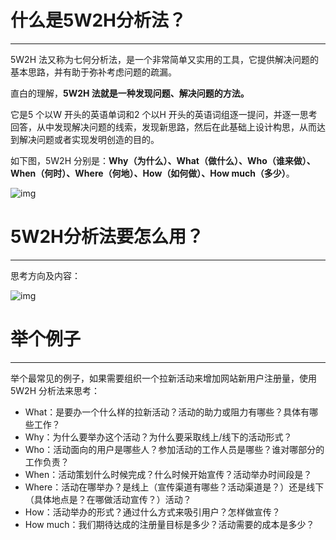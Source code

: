 # 什么是5W2H分析法？ 

------

5W2H 法又称为七何分析法，是一个非常简单又实用的工具，它提供解决问题的基本思路，并有助于弥补考虑问题的疏漏。

直白的理解，**5W2H 法就是一种发现问题、解决问题的方法。**

它是5 个以W 开头的英语单词和2 个以H 开头的英语词组逐一提问，并逐一思考回答，从中发现解决问题的线索，发现新思路，然后在此基础上设计构思，从而达到解决问题或者实现发明创造的目的。

如下图，5W2H 分别是：**Why（为什么）、What（做什么）、Who（谁来做）、When（何时）、Where（何地）、How（如何做）、How much（多少）**。

![img](https://img2018.cnblogs.com/blog/1271999/201811/1271999-20181129223524467-1278387999.png)

 

 

 

# 5W2H分析法要怎么用？

------

 思考方向及内容：

![img](https://img2018.cnblogs.com/blog/1271999/201811/1271999-20181129223509480-1238383655.png) 

# 举个例子

------

 举个最常见的例子，如果需要组织一个拉新活动来增加网站新用户注册量，使用5W2H 分析法来思考：

- What：是要办一个什么样的拉新活动？活动的助力或阻力有哪些？具体有哪些工作？
- Why：为什么要举办这个活动？为什么要采取线上/线下的活动形式？
- Who：活动面向的用户是哪些人？参加活动的工作人员是哪些？谁对哪部分的工作负责？
- When：活动策划什么时候完成？什么时候开始宣传？活动举办时间段是？
- Where：活动在哪举办？是线上（宣传渠道有哪些？活动渠道是？）还是线下（具体地点是？在哪做活动宣传？）活动？
- How：活动举办的形式？通过什么方式来吸引用户？怎样做宣传？
- How much：我们期待达成的注册量目标是多少？活动需要的成本是多少？